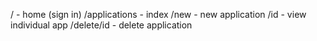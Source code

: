 / - home (sign in)
/applications - index
/new - new application
/id - view individual app
/delete/id - delete application
